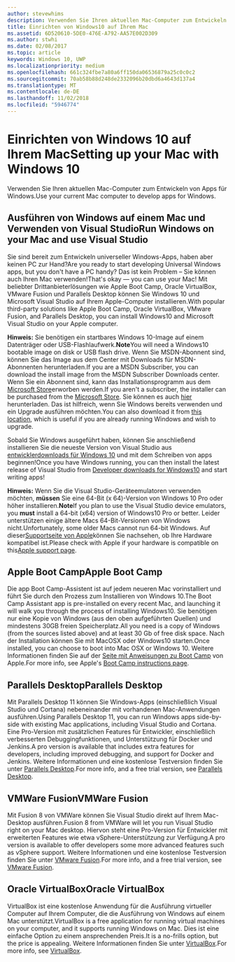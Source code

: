 ```yaml
---
author: stevewhims
description: Verwenden Sie Ihren aktuellen Mac-Computer zum Entwickeln von Apps für Windows.
title: Einrichten von Windows10 auf Ihrem Mac
ms.assetid: 6D520610-5DE0-476E-A792-AA57E002D309
ms.author: stwhi
ms.date: 02/08/2017
ms.topic: article
keywords: Windows 10, UWP
ms.localizationpriority: medium
ms.openlocfilehash: 661c324fbe7a80a6ff150da06536879a25c0c0c2
ms.sourcegitcommit: 70ab58b88d248de2332096b20dbd6a4643d137a4
ms.translationtype: MT
ms.contentlocale: de-DE
ms.lasthandoff: 11/02/2018
ms.locfileid: "5946774"
---
```

# <a name="setting-up-your-mac-with-windows-10"></a><span data-ttu-id="2b9cc-104">Einrichten von Windows 10 auf Ihrem Mac</span><span class="sxs-lookup"><span data-stu-id="2b9cc-104">Setting up your Mac with Windows 10</span></span>


<span data-ttu-id="2b9cc-105">Verwenden Sie Ihren aktuellen Mac-Computer zum Entwickeln von Apps für Windows.</span><span class="sxs-lookup"><span data-stu-id="2b9cc-105">Use your current Mac computer to develop apps for Windows.</span></span>

## <a name="run-windows-on-your-mac-and-use-visual-studio"></a><span data-ttu-id="2b9cc-106">Ausführen von Windows auf einem Mac und Verwenden von Visual Studio</span><span class="sxs-lookup"><span data-stu-id="2b9cc-106">Run Windows on your Mac and use Visual Studio</span></span>

<span data-ttu-id="2b9cc-107">Sie sind bereit zum Entwickeln universeller Windows-Apps, haben aber keinen PC zur Hand?</span><span class="sxs-lookup"><span data-stu-id="2b9cc-107">Are you ready to start developing Universal Windows apps, but you don't have a PC handy?</span></span> <span data-ttu-id="2b9cc-108">Das ist kein Problem – Sie können auch Ihren Mac verwenden!</span><span class="sxs-lookup"><span data-stu-id="2b9cc-108">That's okay — you can use your Mac!</span></span> <span data-ttu-id="2b9cc-109">Mit beliebter Drittanbieterlösungen wie Apple Boot Camp, Oracle VirtualBox, VMware Fusion und Parallels Desktop können Sie Windows 10 und Microsoft Visual Studio auf Ihrem Apple-Computer installieren.</span><span class="sxs-lookup"><span data-stu-id="2b9cc-109">With popular third-party solutions like Apple Boot Camp, Oracle VirtualBox, VMware Fusion, and Parallels Desktop, you can install Windows10 and Microsoft Visual Studio on your Apple computer.</span></span>

<span data-ttu-id="2b9cc-110">**Hinweis:** Sie benötigen ein startbares Windows 10-Image auf einem Datenträger oder USB-Flashlaufwerk.</span><span class="sxs-lookup"><span data-stu-id="2b9cc-110">**Note**You will need a Windows10 bootable image on disk or USB flash drive.</span></span> <span data-ttu-id="2b9cc-111">Wenn Sie MSDN-Abonnent sind, können Sie das Image aus dem Center mit Downloads für MSDN-Abonnenten herunterladen.</span><span class="sxs-lookup"><span data-stu-id="2b9cc-111">If you are a MSDN Subscriber, you can download the install image from the MSDN Subscriber Downloads center.</span></span> <span data-ttu-id="2b9cc-112">Wenn Sie ein Abonnent sind, kann das Installationsprogramm aus dem [Microsoft Store](http://apps.microsoft.com/windows/app)erworben werden.</span><span class="sxs-lookup"><span data-stu-id="2b9cc-112">If you aren't a subscriber, the installer can be purchased from the [Microsoft Store](http://apps.microsoft.com/windows/app).</span></span> <span data-ttu-id="2b9cc-113">Sie können es auch [hier](http://go.microsoft.com/fwlink/?LinkId=623906) herunterladen. Das ist hilfreich, wenn Sie Windows bereits verwenden und ein Upgrade ausführen möchten.</span><span class="sxs-lookup"><span data-stu-id="2b9cc-113">You can also download it from [this location](http://go.microsoft.com/fwlink/?LinkId=623906), which is useful if you are already running Windows and wish to upgrade.</span></span>

<span data-ttu-id="2b9cc-114">Sobald Sie Windows ausgeführt haben, können Sie anschließend installieren Sie die neueste Version von Visual Studio aus [entwicklerdownloads für Windows 10](https://developer.microsoft.com/en-us/windows/downloads) und mit dem Schreiben von apps beginnen!</span><span class="sxs-lookup"><span data-stu-id="2b9cc-114">Once you have Windows running, you can then install the latest release of Visual Studio from [Developer downloads for Windows10](https://developer.microsoft.com/en-us/windows/downloads) and start writing apps!</span></span>

<span data-ttu-id="2b9cc-115">**Hinweis:** Wenn Sie die Visual Studio-Geräteemulatoren verwenden möchten, **müssen** Sie eine 64-Bit (x 64)-Version von Windows 10 Pro oder höher installieren.</span><span class="sxs-lookup"><span data-stu-id="2b9cc-115">**Note**If you plan to use the Visual Studio device emulators, you **must** install a 64-bit (x64) version of Windows10 Pro or better.</span></span> <span data-ttu-id="2b9cc-116">Leider unterstützen einige ältere Macs 64-Bit-Versionen von Windows nicht.</span><span class="sxs-lookup"><span data-stu-id="2b9cc-116">Unfortunately, some older Macs cannot run 64-bit Windows.</span></span> <span data-ttu-id="2b9cc-117">Auf dieser[Supportseite von Apple](http://go.microsoft.com/fwlink/p/?LinkID=397959)können Sie nachsehen, ob Ihre Hardware kompatibel ist.</span><span class="sxs-lookup"><span data-stu-id="2b9cc-117">Please check with Apple if your hardware is compatible on this[Apple support page](http://go.microsoft.com/fwlink/p/?LinkID=397959).</span></span>

## <a name="apple-boot-camp"></a><span data-ttu-id="2b9cc-118">Apple Boot Camp</span><span class="sxs-lookup"><span data-stu-id="2b9cc-118">Apple Boot Camp</span></span>

<span data-ttu-id="2b9cc-119">Die app Boot Camp-Assistent ist auf jedem neueren Mac vorinstalliert und führt Sie durch den Prozess zum Installieren von Windows 10.</span><span class="sxs-lookup"><span data-stu-id="2b9cc-119">The Boot Camp Assistant app is pre-installed on every recent Mac, and launching it will walk you through the process of installing Windows10.</span></span> <span data-ttu-id="2b9cc-120">Sie benötigen nur eine Kopie von Windows (aus den oben aufgeführten Quellen) und mindestens 30GB freien Speicherplatz.</span><span class="sxs-lookup"><span data-stu-id="2b9cc-120">All you need is a copy of Windows (from the sources listed above) and at least 30 Gb of free disk space.</span></span> <span data-ttu-id="2b9cc-121">Nach der Installation können Sie mit MacOSX oder Windows10 starten.</span><span class="sxs-lookup"><span data-stu-id="2b9cc-121">Once installed, you can choose to boot into Mac OSX or Windows 10.</span></span> <span data-ttu-id="2b9cc-122">Weitere Informationen finden Sie auf der [Seite mit Anweisungen zu Boot Camp](http://go.microsoft.com/fwlink/?LinkId=623912) von Apple.</span><span class="sxs-lookup"><span data-stu-id="2b9cc-122">For more info, see Apple's [Boot Camp instructions page](http://go.microsoft.com/fwlink/?LinkId=623912).</span></span>

## <a name="parallels-desktop"></a><span data-ttu-id="2b9cc-123">Parallels Desktop</span><span class="sxs-lookup"><span data-stu-id="2b9cc-123">Parallels Desktop</span></span>

<span data-ttu-id="2b9cc-124">Mit Parallels Desktop 11 können Sie Windows-Apps (einschließlich Visual Studio und Cortana) nebeneinander mit vorhandenen Mac-Anwendungen ausführen.</span><span class="sxs-lookup"><span data-stu-id="2b9cc-124">Using Parallels Desktop 11, you can run Windows apps side-by-side with existing Mac applications, including Visual Studio and Cortana.</span></span> <span data-ttu-id="2b9cc-125">Eine Pro-Version mit zusätzlichen Features für Entwickler, einschließlich verbesserten Debuggingfunktionen, und Unterstützung für Docker und Jenkins.</span><span class="sxs-lookup"><span data-stu-id="2b9cc-125">A pro version is available that includes extra features for developers, including improved debugging, and support for Docker and Jenkins.</span></span> <span data-ttu-id="2b9cc-126">Weitere Informationen und eine kostenlose Testversion finden Sie unter [Parallels Desktop](http://go.microsoft.com/fwlink/p/?LinkId=281827).</span><span class="sxs-lookup"><span data-stu-id="2b9cc-126">For more info, and a free trial version, see [Parallels Desktop](http://go.microsoft.com/fwlink/p/?LinkId=281827).</span></span>

## <a name="vmware-fusion"></a><span data-ttu-id="2b9cc-127">VMWare Fusion</span><span class="sxs-lookup"><span data-stu-id="2b9cc-127">VMWare Fusion</span></span>

<span data-ttu-id="2b9cc-128">Mit Fusion 8 von VMWare können Sie Visual Studio direkt auf Ihrem Mac-Desktop ausführen.</span><span class="sxs-lookup"><span data-stu-id="2b9cc-128">Fusion 8 from VMWare will let you run Visual Studio right on your Mac desktop.</span></span> <span data-ttu-id="2b9cc-129">Hiervon steht eine Pro-Version für Entwickler mit erweiterten Features wie etwa vSphere-Unterstützung zur Verfügung.</span><span class="sxs-lookup"><span data-stu-id="2b9cc-129">A pro version is available to offer developers some more advanced features such as vSphere support.</span></span> <span data-ttu-id="2b9cc-130">Weitere Informationen und eine kostenlose Testversion finden Sie unter [VMware Fusion](http://go.microsoft.com/fwlink/p/?LinkId=281826).</span><span class="sxs-lookup"><span data-stu-id="2b9cc-130">For more info, and a free trial version, see [VMware Fusion](http://go.microsoft.com/fwlink/p/?LinkId=281826).</span></span>

## <a name="oracle-virtualbox"></a><span data-ttu-id="2b9cc-131">Oracle VirtualBox</span><span class="sxs-lookup"><span data-stu-id="2b9cc-131">Oracle VirtualBox</span></span>

<span data-ttu-id="2b9cc-132">VirtualBox ist eine kostenlose Anwendung für die Ausführung virtueller Computer auf Ihrem Computer, die die Ausführung von Windows auf einem Mac unterstützt.</span><span class="sxs-lookup"><span data-stu-id="2b9cc-132">VirtualBox is a free application for running virtual machines on your computer, and it supports running Windows on Mac.</span></span> <span data-ttu-id="2b9cc-133">Dies ist eine einfache Option zu einem ansprechenden Preis.</span><span class="sxs-lookup"><span data-stu-id="2b9cc-133">It is a no-frills option, but the price is appealing.</span></span> <span data-ttu-id="2b9cc-134">Weitere Informationen finden Sie unter [VirtualBox](http://go.microsoft.com/fwlink/p/?LinkId=280599).</span><span class="sxs-lookup"><span data-stu-id="2b9cc-134">For more info, see [VirtualBox](http://go.microsoft.com/fwlink/p/?LinkId=280599).</span></span>

